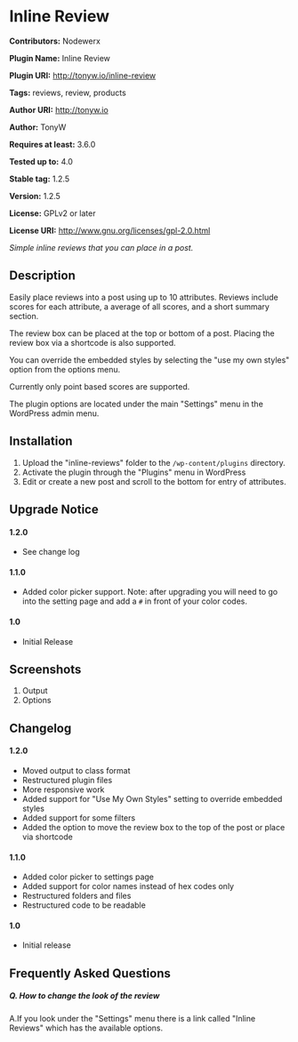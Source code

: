 # Inline Review

**Contributors:** Nodewerx

**Plugin Name:** Inline Review

**Plugin URI:** http://tonyw.io/inline-review

**Tags:** reviews, review, products

**Author URI:** http://tonyw.io

**Author:** TonyW

**Requires at least:** 3.6.0

**Tested up to:** 4.0

**Stable tag:** 1.2.5

**Version:** 1.2.5

**License:** GPLv2 or later

**License URI:** http://www.gnu.org/licenses/gpl-2.0.html

*Simple inline reviews that you can place in a post.*

## Description


Easily place reviews into a post using up to 10 attributes. Reviews include scores for each attribute, a average of all scores, and a short summary section.

The review box can be placed at the top or bottom of a post. Placing the review box via a shortcode is also supported.

You can override the embedded styles by selecting the "use my own styles" option from the options menu.

Currently only point based scores are supported.

The plugin options are located under the main "Settings" menu in the WordPress admin menu.

## Installation

1. Upload the "inline-reviews" folder to the `/wp-content/plugins` directory.
2. Activate the plugin through the "Plugins" menu in WordPress
3. Edit or create a new post and scroll to the bottom for entry of attributes.

## Upgrade Notice

#### 1.2.0
- See change log

#### 1.1.0
- Added color picker support. Note: after upgrading you will need to go into the setting page and add a `#` in front of your color codes.

#### 1.0
- Initial Release

## Screenshots

1. Output
2. Options

## Changelog

#### 1.2.0
* Moved output to class format
* Restructured plugin files
* More responsive work
* Added support for "Use My Own Styles" setting to override embedded styles
* Added support for some filters
* Added the option to move the review box to the top of the post or place via shortcode

#### 1.1.0
* Added color picker to settings page
* Added support for color names instead of hex codes only
* Restructured folders and files
* Restructured code to be readable

#### 1.0
* Initial release

## Frequently Asked Questions

##### Q. How to change the look of the review
A.If you look under the "Settings" menu there is a link called "Inline Reviews" which has the available options.